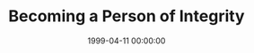 ---
layout: series
series: "Becoming a Person of Integrity"
permalink: "/becoming-a-person-of-integrity/"
title: "Becoming a Person of Integrity"
date: 1999-04-11 00:00:00
endDate: 1999-05-02 00:00:00
description: "What is a person of integrity? And how do we go about becoming one? "
src: "http://s3.amazonaws.com/crossroads-media/images/GenericCrnerSign.jpg"
---
